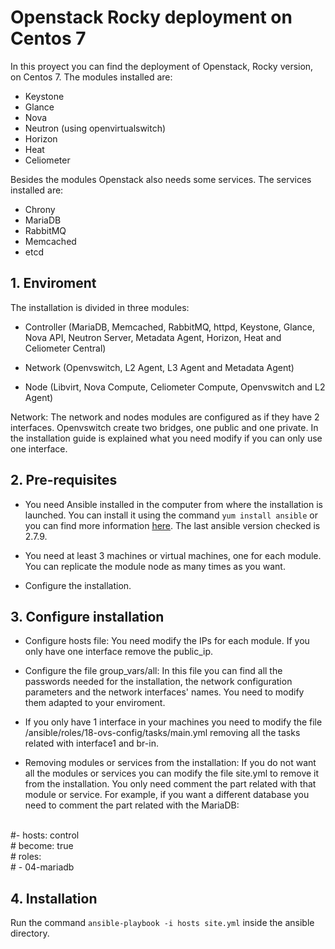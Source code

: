 # Openstack Rocky deployment on Centos 7
In this proyect you can find the deployment of Openstack, Rocky version, on Centos 7. The modules installed are:
- Keystone
- Glance
- Nova
- Neutron (using openvirtualswitch)
- Horizon
- Heat
- Celiometer

Besides the modules Openstack also needs some services. The services installed are:
- Chrony
- MariaDB
- RabbitMQ
- Memcached
- etcd

## 1. Enviroment
The installation is divided in three modules:
- Controller (MariaDB, Memcached, RabbitMQ, httpd, Keystone, Glance, Nova API, Neutron Server, Metadata Agent, Horizon, Heat and Celiometer Central)

- Network (Openvswitch, L2 Agent, L3 Agent and Metadata Agent)

- Node (Libvirt, Nova Compute, Celiometer Compute, Openvswitch and L2 Agent)

Network: The network and nodes modules are configured as if they have 2 interfaces. Openvswitch create two bridges, one public and one private. In the installation guide is explained what you need modify if you can only use one interface.

## 2. Pre-requisites
- You need Ansible installed in the computer from where the installation is launched. You can install it using the command `yum install ansible` or you can find more information [here](https://docs.ansible.com/ansible/latest/installation_guide/intro_installation.html?extIdCarryOver=true&sc_cid=701f2000001OH7YAAW#latest-release-via-dnf-or-yum). The last ansible version checked is 2.7.9.

- You need at least 3 machines or virtual machines, one for each module. You can replicate the module node as many times as you want.

- Configure the installation.

## 3. Configure installation
- Configure hosts file: You need modify the IPs for each module. If you only have one interface remove the public_ip.

- Configure the file group_vars/all: In this file you can find all the passwords needed for the installation, the network configuration parameters and the network interfaces' names. You need to modify them adapted to your enviroment.

- If you only have 1 interface in your machines you need to modify the file /ansible/roles/18-ovs-config/tasks/main.yml removing all the tasks related with interface1 and br-in.

- Removing modules or services from the installation: If you do not want all the modules or services you can modify the file site.yml to remove it from the installation. You only need comment the part related with that module or service. For example, if you want a different database you need to comment the part related with the MariaDB:
<br />
#- hosts: control
<br />
#  become: true
<br />
#  roles:
<br />
#    - 04-mariadb

## 4. Installation
Run the command `ansible-playbook -i hosts site.yml` inside the ansible directory.

